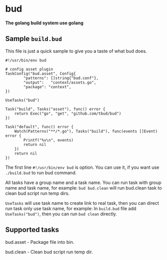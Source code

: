 # bud
**The golang build system use golang**

## Sample `build.bud`

This file is just a quick sample to give you a taste of what bud does.

```golang
#!/usr/bin/env bud

# config asset plugin
TaskConfig("bud.asset", Config{
		"patterns": []string{"bud.conf"},
		"output":   "context/assets.go",
		"package": "context",
})

UseTasks("bud")

Task("build", Tasks("asset"), func() error {
	return Exec("go", "get", "github.com/tbud/bud")
})

Task("default", func() error {
	Watch(Patterns("**/*.go"), Tasks("build"), func(events []Event) error {
		Printf("%v\n", events)
		return nil
	})
	return nil
})
```

The first line `#!/usr/bin/env bud` is option. You can use it, if you want use `./build.bud` to run bud command.

All tasks have a group name and a task name. You can run task with group name and task name, for example:
`bud bud.clean` will run bud.clean task to clean bud script run temp dirs.

`UseTasks` will use task name to create link to real task, then you can direct run task only use task name, for example:
In `build.bud` file add `UseTasks("bud")`, then you can run `bud clean` directly.

## Supported tasks
bud.asset - Package file into bin.

bud.clean - Clean bud script run temp dir.
